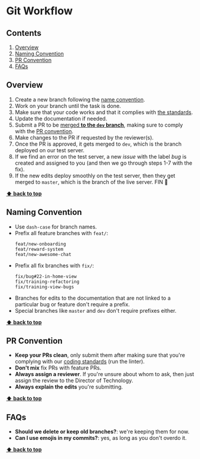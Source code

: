 # Git Workflow



## Contents

1. [Overview](#overview)
1. [Naming Convention](#naming-Convention)
1. [PR Convention](#pr-Convention)
1. [FAQs](#faqs)



## Overview

1. Create a new branch following the [name convention](#name-convention).
2. Work on your branch until the task is done.
3. Make sure that your code works and that it complies with [the standards](coding-standards/README.md).
4. Update the documentation if needed.
5. Submit a PR to be [merged **to the `dev` branch**](https://stackoverflow.com/a/38985999), making sure to comply with the [PR convention](#pr-convention).
6. Make changes to the PR if requested by the reviewer(s).
7. Once the PR is approved, it gets merged to `dev`, which is the branch deployed on our test server.
8. If we find an error on the test server, a new *issue* with the label *bug* is created and assigned to you (and then we go through steps 1-7 with the fix).
9. If the new edits deploy smoothly on the test server, then they get merged to `master`, which is the branch of the live server. FIN :raised_hands:

**[⬆ back to top](#contents)**



## Naming Convention

- Use `dash-case` for branch names.
- Prefix all feature branches with `feat/`:
  ```
  feat/new-onboarding
  feat/reward-system
  feat/new-awesome-chat
  ```
- Prefix all fix branches with `fix/`:
  ```
  fix/bug#22-in-home-view
  fix/training-refactoring
  fix/training-view-bugs
  ```
- Branches for edits to the documentation that are not linked to a particular bug or feature don't require a prefix.
- Special branches like `master` and `dev` don't require prefixes either.

**[⬆ back to top](#contents)**



## PR Convention

- **Keep your PRs clean**, only submit them after making sure that you're complying with our [coding standards](coding-standards/README.md) (run the linter).
- **Don't mix** fix PRs with feature PRs.
- **Always assign a reviewer**. If you're unsure about whom to ask, then just assign the review to the Director of Technology.
- **Always explain the edits** you're submitting.

**[⬆ back to top](#contents)**



## FAQs

- **Should we delete or keep old branches?**: we're keeping them for now.
- **Can I use emojis in my commits?**: yes, as long as you don't overdo it.

**[⬆ back to top](#contents)**
